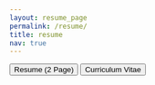 ```yaml
---
layout: resume_page
permalink: /resume/
title: resume
nav: true
---
```



<div class="container flex-parent jc-center btn-group">
    <button class="b1" onClick="myFunction()" title="Resume (2 Page)" >
        Resume (2 Page)
    </button>
    <button class="b2" onClick="myFunction2()" title="Curriculum Vitae">
        Curriculum Vitae
    </button>
</div>

<div class="flex-parent jc-center content">
    <div id="first" style="display:none;">
        <object data="\assets\pdf\K-T-Prajwal-Prathiksh--Resume--(2-Page).pdf" type="application/pdf" width="900px" height="900px">
            <embed src="\assets\pdf\K-T-Prajwal-Prathiksh--Resume--(2-Page).pdf" type="application/pdf"> 
                <p>
                    This browser does not support PDFs. Please download the PDF to view it: <a href="\assets\pdf\K-T-Prajwal-Prathiksh--Resume--(2-Page).pdf">Download PDF</a>.
                </p>
            </embed>
        </object>
    </div>
    <div id="second" style="display:none;">
        <object data="\assets\pdf\K-T-Prajwal-Prathiksh--Curriculum-Vitae.pdf" type="application/pdf" width="900px" height="900px">
            <embed src="\assets\pdf\K-T-Prajwal-Prathiksh--Curriculum-Vitae.pdf" type="application/pdf"> 
                <p>
                    This browser does not support PDFs. Please download the PDF to view it: <a href="\assets\pdf\K-T-Prajwal-Prathiksh--Curriculum-Vitae.pdf">Download PDF</a>.
                </p>
            </embed>
        </object>
    </div>
</div>

<script>
    const myFunction = () => {
        document.getElementById("first").style.display ='block';
        document.getElementById("second").style.display ='none'
    }

    const myFunction2 = () => {
        document.getElementById("second").style.display ='block'
        document.getElementById("first").style.display ='none'
    }
</script>
